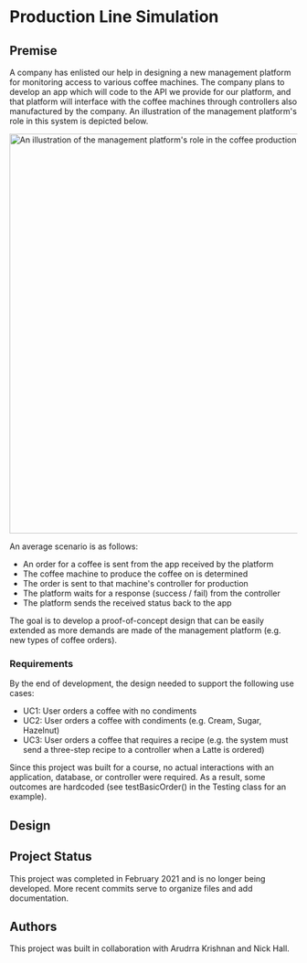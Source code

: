 # Production Line Simulation

## Premise

A company has enlisted our help in designing a new management platform for monitoring access to various coffee machines. The company plans to develop an app which will code to the API we provide for our platform, and that platform will interface with the coffee machines through controllers also manufactured by the company. An illustration of the management platform's role in this system is depicted below.

<img src="https://user-images.githubusercontent.com/42819832/116945920-cfdd3100-ac46-11eb-96f2-824cc5fe2897.png" alt="An illustration of the management platform's role in the coffee production system." width="700"/>


An average scenario is as follows:
- An order for a coffee is sent from the app received by the platform
- The coffee machine to produce the coffee on is determined
- The order is sent to that machine's controller for production
- The platform waits for a response (success / fail) from the controller
- The platform sends the received status back to the app

The goal is to develop a proof-of-concept design that can be easily extended as more demands are made of the management platform (e.g. new types of coffee orders).

### Requirements

By the end of development, the design needed to support the following use cases:
- UC1: User orders a coffee with no condiments
- UC2: User orders a coffee with condiments (e.g. Cream, Sugar, Hazelnut)
- UC3: User orders a coffee that requires a recipe (e.g. the system must send a three-step recipe to a controller when a Latte is ordered)

Since this project was built for a course, no actual interactions with an application, database, or controller were required. As a result, some outcomes are hardcoded (see testBasicOrder() in the Testing class for an example).

## Design

## Project Status
This project was completed in February 2021 and is no longer being developed. More recent commits serve to organize files and add documentation.

## Authors
This project was built in collaboration with Arudrra Krishnan and Nick Hall.
